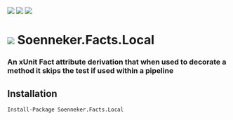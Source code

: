[![](https://img.shields.io/nuget/v/Soenneker.Facts.Local.svg?style=for-the-badge)](https://www.nuget.org/packages/Soenneker.Facts.Local/)
[![](https://img.shields.io/github/actions/workflow/status/soenneker/soenneker.facts.local/publish-package.yml?style=for-the-badge)](https://github.com/soenneker/soenneker.facts.local/actions/workflows/publish-package.yml)
[![](https://img.shields.io/nuget/dt/Soenneker.Facts.Local.svg?style=for-the-badge)](https://www.nuget.org/packages/Soenneker.Facts.Local/)

# ![](https://user-images.githubusercontent.com/4441470/224455560-91ed3ee7-f510-4041-a8d2-3fc093025112.png) Soenneker.Facts.Local
### An xUnit Fact attribute derivation that when used to decorate a method it skips the test if used within a pipeline

## Installation

```
Install-Package Soenneker.Facts.Local
```
